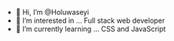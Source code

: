 - 👋 Hi, I’m @Holuwaseyi
- 👀 I’m interested in ... Full stack web developer
- 🌱 I’m currently learning ... CSS and JavaScript

<!---
Holuwaseyi/Holuwaseyi is a ✨ special ✨ repository because its `README.md` (this file) appears on your GitHub profile.
You can click the Preview link to take a look at your changes.
--->
